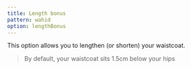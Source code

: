 ```yaml
---
title: Length bonus
pattern: wahid
option: lengthBonus
---
```


This option allows you to lengthen (or shorten) your waistcoat.

> By default, your waistcoat sits 1.5cm below your hips